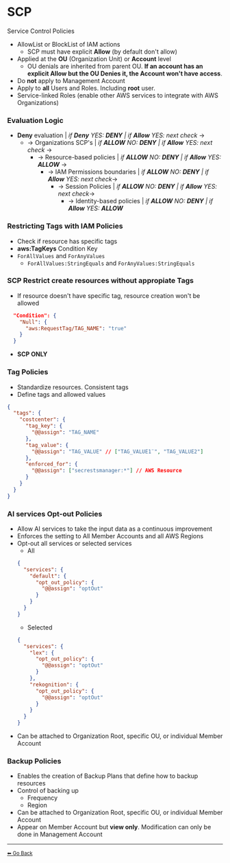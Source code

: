 # SCP

Service Control Policies

* AllowList or BlockList of IAM actions
  * SCP must have explicit **Allow** (by default don't allow)
* Applied at the **OU** (Organization Unit) or **Account** level
  * OU denials are inherited from parent OU. **If an account has an explicit Allow but the OU Denies it, the Account won't have access**.
* Do **not** apply to Management Account
* Apply to **all** Users and Roles. Including **root** user.
* Service-linked Roles (enable other AWS services to integrate with AWS Organizations)

### Evaluation Logic
* **Deny** evaluation | *if **Deny** YES: **DENY** | if **Allow** YES: next check* ->
  * -> Organizations SCP's | *if **ALLOW** NO: **DENY** | if **Allow** YES: next check* ->
    * -> Resource-based policies | *if **ALLOW** NO: **DENY** | if **Allow** YES: **ALLOW*** ->
      * -> IAM Permissions boundaries | *if **ALLOW** NO: **DENY** | if **Allow** YES: next check*->
        * -> Session Policies | *if **ALLOW** NO: **DENY** | if **Allow** YES: next check*->
          * -> Identity-based policies | *if **ALLOW** NO: **DENY** | if **Allow** YES: **ALLOW***

### Restricting Tags with IAM Policies
* Check if resource has specific tags 
* **aws:TagKeys** Condition Key
* `ForAllValues` and `ForAnyValues`
  * `ForAllValues:StringEquals` and `ForAnyValues:StringEquals`

### SCP Restrict create resources without appropiate Tags
* If resource doesn't have specific tag, resource creation won't be allowed
```json
  "Condition": {
    "Null": {
      "aws:RequestTag/TAG_NAME": "true"
    }
  }
```
* **SCP ONLY**

### Tag Policies
* Standardize resources. Consistent tags
* Define tags and allowed values
```json
{
  "tags": {
    "costcenter": {
      "tag_key": {
        "@@assign": "TAG_NAME"
      },
      "tag_value": {
        "@@assign": "TAG_VALUE" // ["TAG_VALUE1¨", "TAG_VALUE2"]
      },
      "enforced_for": {
        "@@assign": ["secrestsmanager:*"] // AWS Resource
      }
    }
  }
}
```

### AI services Opt-out Policies
* Allow AI services to take the input data as a continuous improvement
* Enforces the setting to All Member Accounts and all AWS Regions
* Opt-out all services or selected services
  * All
  ```json
  {
    "services": {
      "default": {
        "opt_out_policy": {
          "@@assign": "optOut"
        }
      }
    }
  }
  ```
  * Selected
  ```json
  {
    "services": {
      "lex": {
        "opt_out_policy": {
          "@@assign": "optOut"
        }
      },
      "rekognition": {
        "opt_out_policy": {
          "@@assign": "optOut"
        }
      }
    }
  }
  ```
* Can be attached to Organization Root, specific OU, or individual Member Account

### Backup Policies
* Enables the creation of Backup Plans that define how to backup resources
* Control of backing up
  * Frequency
  * Region
* Can be attached to Organization Root, specific OU, or individual Member Account
* Appear on Member Account but **view only**. Modification can only be done in Management Account

---

[<small>⬅ Go Back</small>](./index.md)